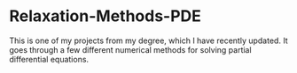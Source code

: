 # Relaxation-Methods-PDE

This is one of my projects from my degree, which I have recently updated. It goes through a few different numerical methods for solving partial differential equations.
